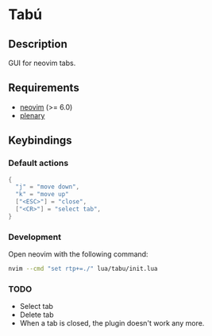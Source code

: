 # Tabú

## Description

GUI for neovim tabs.

## Requirements

- [neovim](https://github.com/neovim/neovim) (>= 6.0)
- [plenary](https://github.com/nvim-lua/plenary.nvim)

## Keybindings

### Default actions

```lua
{
  "j" = "move down",
  "k" = "move up"
  ["<ESC>"] = "close",
  ["<CR>"] = "select tab",
}
```

### Development

Open neovim with the following command:
```sh
nvim --cmd "set rtp+=./" lua/tabu/init.lua
```

### TODO

- Select tab
- Delete tab
- When a tab is closed, the plugin doesn't work any more.
